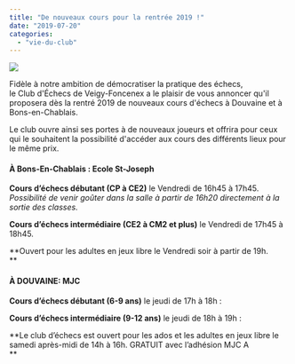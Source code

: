 ```yaml
---
title: "De nouveaux cours pour la rentrée 2019 !"
date: "2019-07-20"
categories: 
  - "vie-du-club"
---
```


![](/wordpress-uploads/2019/07/villes-1024x172.jpg)

  
Fidèle à notre ambition de démocratiser la pratique des échecs,  
le Club d'Échecs de Veigy-Foncenex a le plaisir de vous annoncer qu'il proposera dès la rentré 2019 de nouveaux cours d'échecs à Douvaine et à Bons-en-Chablais.

Le club ouvre ainsi ses portes à de nouveaux joueurs et offrira pour ceux qui le souhaitent la possibilité d'accéder aux cours des différents lieux pour le même prix.

#### À Bons-En-Chablais : Ecole St-Joseph

**Cours d’échecs débutant (CP à CE2)** le Vendredi de 16h45 à 17h45. 
_Possibilité de venir goûter dans la salle à partir de 16h20 directement à la sortie des classes._

**Cours d’échecs intermédiaire (CE2 à CM2 et plus)** le Vendredi de 17h45 à 18h45.

**Ouvert pour les adultes en jeux libre le Vendredi soir à partir de 19h.  
**

#### À DOUVAINE: MJC

**Cours d’échecs débutant (6-9 ans)** le jeudi de 17h à 18h :  
  
**Cours d’échecs intermédiaire (9-12 ans)** le jeudi de 18h à 19h :

**Le club d’échecs est ouvert pour les ados et les adultes en jeux libre le samedi après-midi de 14h à 16h. GRATUIT avec l’adhésion MJC A  
**
